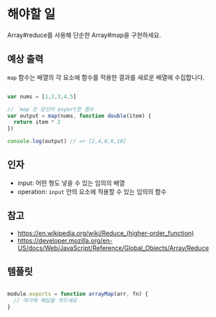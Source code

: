 # 해야할 일

Array#reduce를 사용해 단순한 Array#map을 구현하세요.

## 예상 출력

`map` 함수는 배열의 각 요소에 함수를 적용한 결과를 새로운 배열에 수집합니다.

```js

var nums = [1,2,3,4,5]

// `map`은 당신이 export한 함수
var output = map(nums, function double(item) {
  return item * 2
})

console.log(output) // => [2,4,6,8,10]

```

## 인자

* input: 어떤 형도 넣을 수 있는 임의의 배열
* operation: `input` 안의 요소에 적용할 수 있는 임의의 함수

## 참고

* https://en.wikipedia.org/wiki/Reduce_(higher-order_function)
* https://developer.mozilla.org/en-US/docs/Web/JavaScript/Reference/Global_Objects/Array/Reduce

## 템플릿

```js

module.exports = function arrayMap(arr, fn) {
  // 여기에 해답을 적으세요
}

```


